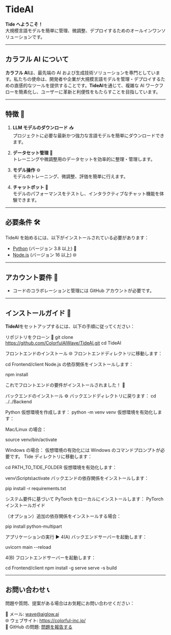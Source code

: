 # TideAI

**Tide へようこそ！**  
大規模言語モデルを簡単に管理、微調整、デプロイするためのオールインワンソリューションです。

---

## カラフル AI について

**カラフル AI**は、最先端の AI および生成技術ソリューションを専門としています。私たちの使命は、開発者や企業が大規模言語モデルを管理・デプロイするための直感的なツールを提供することです。**TideAI**を通じて、複雑な AI ワークフローを簡素化し、ユーザーに革新と利便性をもたらすことを目指しています。

---

## 特徴 🚀

1. **LLM モデルのダウンロード** 📥  
   プロジェクトに必要な最新かつ強力な言語モデルを簡単にダウンロードできます。

2. **データセット管理** 📂  
   トレーニングや微調整用のデータセットを効率的に整理・管理します。

3. **モデル操作** ⚙️  
   モデルのトレーニング、微調整、評価を簡単に行えます。

4. **チャットボット** 💬  
   モデルのパフォーマンスをテストし、インタラクティブなチャット機能を体験できます。

---

## 必要条件 🛠️

TideAI を始めるには、以下がインストールされている必要があります：

- [Python](https://www.python.org/) (バージョン 3.8 以上) 🐍
- [Node.js](https://nodejs.org/en) (バージョン 16 以上) 🌐

---

## アカウント要件 🔐

- コードのコラボレーションと管理には GitHub アカウントが必要です。

---

## インストールガイド 📖

**TideAI**をセットアップするには、以下の手順に従ってください：

リポジトリをクローン 📂
git clone https://github.com/ColorfulAIWave/TideAI.git cd TideAI

フロントエンドのインストール 🌐
フロントエンドディレクトリに移動します：

cd Frontend/client Node.js の依存関係をインストールします：

npm install

これでフロントエンドの要件がインストールされました！ 🎉

バックエンドのインストール ⚙️
バックエンドディレクトリに戻ります： cd ../../Backend

Python 仮想環境を作成します： python -m venv venv 仮想環境を有効化します：

Mac/Linux の場合：

source venv/bin/activate

Windows の場合： 仮想環境の有効化には Windows のコマンドプロンプトが必要です。 Tide ディレクトリに移動します：

cd PATH_TO_TIDE_FOLDER 仮想環境を有効化します：

venv\Scripts\activate バックエンドの依存関係をインストールします：

pip install -r requirements.txt

システム要件に基づいて PyTorch をローカルにインストールします： PyTorch インストールガイド

（オプション）追加の依存関係をインストールする場合：

pip install python-multipart

アプリケーションの実行 ▶️
4(A) バックエンドサーバーを起動します：

uvicorn main
--reload

4(B) フロントエンドサーバーを起動します：

cd Frontend/client npm install -g serve serve -s build

---

## お問い合わせ 📞

問題や質問、提案がある場合はお気軽にお問い合わせください：

📧 メール: wave@aiglow.ai  
🌐 ウェブサイト: https://colorful-inc.jp/  
🐞 GitHub の問題: [問題を報告する](https://github.com/ColorfulAIWave/TideAI/issues)
